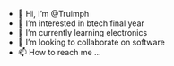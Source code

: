 - 👋 Hi, I’m @Truimph
- 👀 I’m interested in btech final year
- 🌱 I’m currently learning electronics
- 💞️ I’m looking to collaborate on software
- 📫 How to reach me ...

<!---
Truimph/Truimph is a ✨ special ✨ repository because its `README.md` (this file) appears on your GitHub profile.
You can click the Preview link to take a look at your changes.
--->
